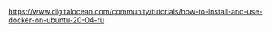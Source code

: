 https://www.digitalocean.com/community/tutorials/how-to-install-and-use-docker-on-ubuntu-20-04-ru



